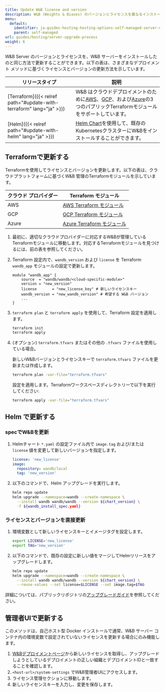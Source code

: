 ```yaml
---
title: Update W&B license and version
description: W&B (Weights & Biases) のバージョンとライセンスを異なるインストールメソッドで更新するためのガイド。
menu:
  default:
    identifier: ja-guides-hosting-hosting-options-self-managed-server-upgrade-process
    parent: self-managed
url: guides/hosting/server-upgrade-process
weight: 6
---
```


W&B Server のバージョンとライセンスを、W&B サーバーをインストールしたのと同じ方法で更新することができます。以下の表は、さまざまなデプロイメント メソッドに基づくライセンスとバージョンの更新方法を示しています。

| リリースタイプ | 説明 |
| ----------- | ---- |
| [Terraform]({{< relref path="#update-with-terraform" lang="ja" >}}) | W&B はクラウドデプロイメントのために[AWS](https://registry.terraform.io/modules/wandb/wandb/aws/latest)、[GCP](https://registry.terraform.io/modules/wandb/wandb/google/latest)、および[Azure](https://registry.terraform.io/modules/wandb/wandb/azurerm/latest)の3つのパブリックTerraformモジュールをサポートしています。 |
| [Helm]({{< relref path="#update-with-helm" lang="ja" >}}) | [Helm Chart](https://github.com/wandb/helm-charts)を使用して、既存のKubernetesクラスターにW&Bをインストールすることができます。 |

## Terraformで更新する

Terraformを使用してライセンスとバージョンを更新します。以下の表は、クラウドプラットフォームに基づくW&B 管理のTerraformモジュールを示しています。

| クラウド プロバイダー | Terraform モジュール |
| -------------- | ------------------- |
| AWS      | [AWS Terraform モジュール](https://registry.terraform.io/modules/wandb/wandb/aws/latest) |
| GCP      | [GCP Terraform モジュール](https://registry.terraform.io/modules/wandb/wandb/google/latest) |
| Azure    | [Azure Terraform モジュール](https://registry.terraform.io/modules/wandb/wandb/azurerm/latest) |

1. 最初に、適切なクラウドプロバイダーに対応するW&Bが管理しているTerraformモジュールに移動します。対応するTerraformモジュールを見つけるには、前の表を参照してください。
2. Terraform 設定内で、`wandb_version` および `license` を Terraform `wandb_app` モジュールの設定で更新します。

   ```hcl
   module "wandb_app" {
       source  = "wandb/wandb/<cloud-specific-module>"
       version = "new_version"
       license       = "new_license_key" # 新しいライセンスキー
       wandb_version = "new_wandb_version" # 希望する W&B バージョン
       ...
   }
   ```

3. `terraform plan` と `terraform apply` を使用して、Terraform 設定を適用します。

   ```bash
   terraform init
   terraform apply
   ```

4. (オプション) `terraform.tfvars` またはその他の `.tfvars` ファイルを使用している場合。

   新しいW&Bバージョンとライセンスキーで `terraform.tfvars` ファイルを更新または作成します。

   ```bash
   terraform plan -var-file="terraform.tfvars"
   ```

   設定を適用します。Terraformワークスペースディレクトリーで以下を実行してください:  
   ```bash
   terraform apply -var-file="terraform.tfvars"
   ```

## Helm で更新する

### specでW&Bを更新

1. Helmチャート `*.yaml` の設定ファイル内で `image.tag` および/または `license` 値を変更して新しいバージョンを指定します。

   ```yaml
   license: 'new_license'
   image:
     repository: wandb/local
     tag: 'new_version'
   ```

2. 以下のコマンドで、Helm アップグレードを実行します。

   ```bash
   helm repo update
   helm upgrade --namespace=wandb --create-namespace \
     --install wandb wandb/wandb --version ${chart_version} \
     -f ${wandb_install_spec.yaml}
   ```

### ライセンスとバージョンを直接更新

1. 環境変数として新しいライセンスキーとイメージタグを設定します。

   ```bash
   export LICENSE='new_license'
   export TAG='new_version'
   ```

2. 以下のコマンドで、既存の設定に新しい値をマージしてHelmリリースをアップグレードします。

   ```bash
   helm repo update
   helm upgrade --namespace=wandb --create-namespace \
     --install wandb wandb/wandb --version ${chart_version} \
     --reuse-values --set license=$LICENSE --set image.tag=$TAG
   ```

詳細については、パブリックリポジトリの[アップグレードガイド](https://github.com/wandb/helm-charts/blob/main/upgrade.md)を参照してください。

## 管理者UIで更新する

このメソッドは、自己ホスト型 Docker インストールで通常、W&B サーバー コンテナ内の環境変数で設定されていないライセンスを更新する場合にのみ機能します。

1. [W&Bデプロイメントページ](https://deploy.wandb.ai/)から新しいライセンスを取得し、アップグレードしようとしているデプロイメントの正しい組織とデプロイメントIDと一致することを確認します。
2. `<host-url>/system-settings` でW&B管理者UIにアクセスします。
3. ライセンス管理セクションに移動します。
4. 新しいライセンスキーを入力し、変更を保存します。